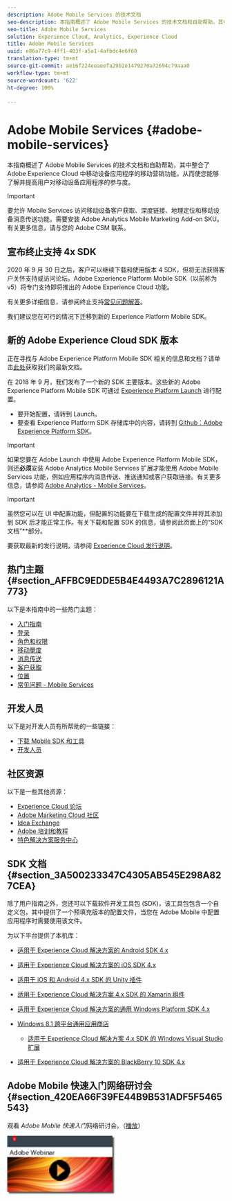 ```yaml
---
description: Adobe Mobile Services 的技术文档
seo-description: 本指南概述了 Adobe Mobile Services 的技术文档和自助帮助，其中整合了 Adobe Experience Cloud 中移动设备应用程序的移动营销功能，从而使您能够了解并提高用户对移动设备应用程序的参与度。
seo-title: Adobe Mobile Services
solution: Experience Cloud, Analytics, Experience Cloud
title: Adobe Mobile Services
uuid: e86a77c9-4ff1-403f-a5a1-4afbdc4e6f68
translation-type: tm+mt
source-git-commit: ae16f224eeaeefa29b2e1479270a72694c79aaa0
workflow-type: tm+mt
source-wordcount: '622'
ht-degree: 100%

---
```



# Adobe Mobile Services {#adobe-mobile-services}

本指南概述了 Adobe Mobile Services 的技术文档和自助帮助，其中整合了 Adobe Experience Cloud 中移动设备应用程序的移动营销功能，从而使您能够了解并提高用户对移动设备应用程序的参与度。

>[!IMPORTANT]
>
>要允许 Mobile Services 访问移动设备客户获取、深度链接、地理定位和移动设备消息传送功能，需要安装 Adobe Analytics Mobile Marketing Add-on SKU。有关更多信息，请与您的 Adobe CSM 联系。

## 宣布终止支持 4x SDK

2020 年 9 月 30 日之后，客户可以继续下载和使用版本 4 SDK，但将无法获得客户关怀支持或访问论坛。Adobe Experience Platform Mobile SDK（以前称为 v5）将专门支持即将推出的 Adobe Experience Cloud 功能。

有关更多详细信息，请参阅终止支持[常见问题解答](https://aep-sdks.gitbook.io/docs/version-4-sdk-end-of-support-faq)。

我们建议您在可行的情况下迁移到新的 Experience Platform Mobile SDK。

## 新的 Adobe Experience Cloud SDK 版本

正在寻找与 Adobe Experience Platform Mobile SDK 相关的信息和文档？请单击[此处](https://aep-sdks.gitbook.io/docs/)获取我们的最新文档。

在 2018 年 9 月，我们发布了一个新的 SDK 主要版本。这些新的 Adobe Experience Platform Mobile SDK 可通过 [Experience Platform Launch](https://www.adobe.com/cn/experience-platform/launch.html) 进行配置。

* 要开始配置，请转到 Launch。
* 要查看 Experience Platform SDK 存储库中的内容，请转到 [Github：Adobe Experience Platform SDK](https://github.com/Adobe-Marketing-Cloud/acp-sdks)。

>[!IMPORTANT]
>
> 如果您要在 Adobe Launch 中使用 Adobe Experience Platform Mobile SDK，则还&#x200B;**必须**&#x200B;安装 Adobe Analytics Mobile Services 扩展才能使用 Adobe Mobile Services 功能，例如应用程序内消息传送、推送通知或客户获取链接。有关更多信息，请参阅 [Adobe Analytics - Mobile Services](https://aep-sdks.gitbook.io/docs/using-mobile-extensions/adobe-analytics-mobile-services)。

>[!IMPORTANT]
>
>虽然您可以在 UI 中配置功能，但配置的功能要在下载生成的配置文件并将其添加到 SDK 后才能正常工作。有关下载和配置 SDK 的信息，请参阅此页面上的“SDK 文档”**&#x200B;部分。

要获取最新的发行说明，请参阅 [Experience Cloud 发行说明](https://docs.adobe.com/content/help/zh-Hans/release-notes/experience-cloud/current.html)。

## 热门主题 {#section_AFFBC9EDDE5B4E4493A7C2896121A773}

以下是本指南中的一些热门主题：

* [入门指南](/help/using/gs/gs.md)
* [登录](/help/using/gs/gs-signin.md)
* [角色和权限](/help/using/gs/c-mob-roles-and-permissions.md)
* [移动量度](/help/using/gs/metrics/metrics.md)
* [消息传送](/help/using/in-app-messaging/in-app-messaging.md)
* [客户获取](/help/using/acquisition-main/acquisition-main.md)
* [位置](/help/using/location/c-location-overview.md)
* [常见问题 - Mobile Services](/help/using/faq-mobile.md)

## 开发人员

以下是对开发人员有所帮助的一些链接：

* [下载 Mobile SDK 和工具](/help/using/c-manage-app-settings/c-mob-confg-app/t-config-analytics/download-sdk.md)
* [开发人员](https://docs.adobe.com/content/help/zh-Hans/analytics/implementation/home.html)

## 社区资源

以下是一些其他资源：

* [Experience Cloud 论坛](https://forums.adobe.com/community/experience-cloud)
* [Adobe Marketing Cloud 社区](https://helpx.adobe.com/cn/marketing-cloud.html?promoid=KAWSE)
* [Idea Exchange](https://forums.adobe.com/community/experience-cloud/analytics-cloud/analytics)
* [Adobe 培训和教程](https://helpx.adobe.com/cn/learning.html?promoid=KAUDK)
* [特色解决方案服务中心](https://www.adobe.com/cn/marketing-cloud.html)

## SDK 文档 {#section_3A500233347C4305AB545E298A827CEA}

除了用户指南之外，您还可以下载软件开发工具包 (SDK)，该工具包包含一个自定义包，其中提供了一个预填充版本的配置文件，当您在 Adobe Mobile 中配置应用程序时需要使用该文件。

为以下平台提供了本机库：

* [适用于 Experience Cloud 解决方案的 Android SDK 4.x](/help/android/overview.md)
* [适用于 Experience Cloud 解决方案的 iOS SDK 4.x](/help/ios/overview.md)
* [适用于 iOS 和 Android 4.x SDK 的 Unity 插件](/help/unity/get-started.md)
* [适用于 Experience Cloud 解决方案 4.x SDK 的 Xamarin 组件](/help/xamarin/get-started.md)
* [适用于 Experience Cloud 解决方案的通用 Windows Platform SDK 4.x](/help/universal-windows/overview.md)
* [Windows 8.1 跨平台通用应用商店](/help/windows-appstore/overview.md)

   * [适用于 Experience Cloud 解决方案 4.x SDK 的 Windows Visual Studio 扩展](/help/windows-appstore/extensions/win-vse-4x.md)

* [适用于 Experience Cloud 解决方案的 BlackBerry 10 SDK 4.x](/help/blackberry/overview.md)

## Adobe Mobile 快速入门网络研讨会 {#section_420EA66F39FE44B9B531ADF5F5465543}

观看 *Adobe Mobile 快速入门*&#x200B;网络研讨会。（[播放](https://adobe.ly/PsxCFn)）

[  ![](assets/webinar.png) ](https://adobe.ly/PsxCFn)
